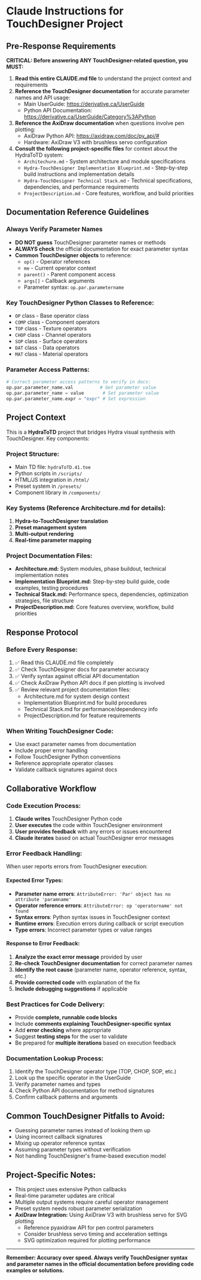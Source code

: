# Claude Instructions for TouchDesigner Project

## Pre-Response Requirements

**CRITICAL: Before answering ANY TouchDesigner-related question, you MUST:**

1. **Read this entire CLAUDE.md file** to understand the project context and requirements
2. **Reference the TouchDesigner documentation** for accurate parameter names and API usage:
   - Main UserGuide: https://derivative.ca/UserGuide
   - Python API Documentation: https://derivative.ca/UserGuide/Category%3APython
3. **Reference the AxiDraw documentation** when questions involve pen plotting:
   - AxiDraw Python API: https://axidraw.com/doc/py_api/#
   - Hardware: AxiDraw V3 with brushless servo configuration
4. **Consult the following project-specific files** for context about the HydraToTD system:
   - `Architechure.md` - System architecture and module specifications
   - `Hydra-TouchDesigner Implementation Blueprint.md` - Step-by-step build instructions and implementation details
   - `Hydra-TouchDesigner Technical Stack.md` - Technical specifications, dependencies, and performance requirements
   - `ProjectDescription.md` - Core features, workflow, and build priorities

## Documentation Reference Guidelines

### Always Verify Parameter Names
- **DO NOT guess** TouchDesigner parameter names or methods
- **ALWAYS check** the official documentation for exact parameter syntax
- **Common TouchDesigner objects** to reference:
  - `op()` - Operator references
  - `me` - Current operator context
  - `parent()` - Parent component access
  - `args[]` - Callback arguments
  - Parameter syntax: `op.par.parametername`

### Key TouchDesigner Python Classes to Reference:
- `OP` class - Base operator class
- `COMP` class - Component operators
- `TOP` class - Texture operators  
- `CHOP` class - Channel operators
- `SOP` class - Surface operators
- `DAT` class - Data operators
- `MAT` class - Material operators

### Parameter Access Patterns:
```python
# Correct parameter access patterns to verify in docs:
op.par.parameter_name.val          # Get parameter value
op.par.parameter_name = value       # Set parameter value
op.par.parameter_name.expr = "expr" # Set expression
```

## Project Context

This is a **HydraToTD** project that bridges Hydra visual synthesis with TouchDesigner. Key components:

### Project Structure:
- Main TD file: `hydraToTD.41.toe`
- Python scripts in `/scripts/`
- HTML/JS integration in `/html/`
- Preset system in `/presets/`
- Component library in `/components/`

### Key Systems (Reference Architecture.md for details):
1. **Hydra-to-TouchDesigner translation**
2. **Preset management system**
3. **Multi-output rendering**
4. **Real-time parameter mapping**

### Project Documentation Files:
- **Architecture.md:** System modules, phase buildout, technical implementation notes
- **Implementation Blueprint.md:** Step-by-step build guide, code examples, testing procedures
- **Technical Stack.md:** Performance specs, dependencies, optimization strategies, file structure
- **ProjectDescription.md:** Core features overview, workflow, build priorities

## Response Protocol

### Before Every Response:
1. ✅ Read this CLAUDE.md file completely
2. ✅ Check TouchDesigner docs for parameter accuracy
3. ✅ Verify syntax against official API documentation
4. ✅ Check AxiDraw Python API docs if pen plotting is involved
5. ✅ Review relevant project documentation files:
   - Architecture.md for system design context
   - Implementation Blueprint.md for build procedures
   - Technical Stack.md for performance/dependency info
   - ProjectDescription.md for feature requirements

### When Writing TouchDesigner Code:
- Use exact parameter names from documentation
- Include proper error handling
- Follow TouchDesigner Python conventions
- Reference appropriate operator classes
- Validate callback signatures against docs

## Collaborative Workflow

### Code Execution Process:
1. **Claude writes** TouchDesigner Python code
2. **User executes** the code within TouchDesigner environment
3. **User provides feedback** with any errors or issues encountered
4. **Claude iterates** based on actual TouchDesigner error messages

### Error Feedback Handling:
When user reports errors from TouchDesigner execution:

#### Expected Error Types:
- **Parameter name errors**: `AttributeError: 'Par' object has no attribute 'paramname'`
- **Operator reference errors**: `AttributeError: op 'operatorname' not found`
- **Syntax errors**: Python syntax issues in TouchDesigner context
- **Runtime errors**: Execution errors during callback or script execution
- **Type errors**: Incorrect parameter types or value ranges

#### Response to Error Feedback:
1. **Analyze the exact error message** provided by user
2. **Re-check TouchDesigner documentation** for correct parameter names
3. **Identify the root cause** (parameter name, operator reference, syntax, etc.)
4. **Provide corrected code** with explanation of the fix
5. **Include debugging suggestions** if applicable

### Best Practices for Code Delivery:
- Provide **complete, runnable code blocks**
- Include **comments explaining TouchDesigner-specific syntax**
- Add **error checking** where appropriate
- Suggest **testing steps** for the user to validate
- Be prepared for **multiple iterations** based on execution feedback

### Documentation Lookup Process:
1. Identify the TouchDesigner operator type (TOP, CHOP, SOP, etc.)
2. Look up the specific operator in the UserGuide
3. Verify parameter names and types
4. Check Python API documentation for method signatures
5. Confirm callback patterns and arguments

## Common TouchDesigner Pitfalls to Avoid:
- Guessing parameter names instead of looking them up
- Using incorrect callback signatures
- Mixing up operator reference syntax
- Assuming parameter types without verification
- Not handling TouchDesigner's frame-based execution model

## Project-Specific Notes:
- This project uses extensive Python callbacks
- Real-time parameter updates are critical
- Multiple output systems require careful operator management
- Preset system needs robust parameter serialization
- **AxiDraw Integration:** Using AxiDraw V3 with brushless servo for SVG plotting
  - Reference pyaxidraw API for pen control parameters
  - Consider brushless servo timing and acceleration settings
  - SVG optimization required for plotting performance

---

**Remember: Accuracy over speed. Always verify TouchDesigner syntax and parameter names in the official documentation before providing code examples or solutions.**